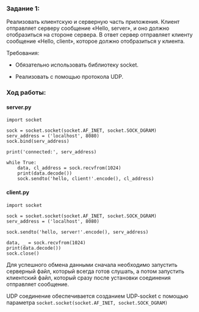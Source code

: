 ### Задание 1:

Реализовать клиентскую и серверную часть приложения. Клиент отправляет серверу сообщение «Hello, server», и оно должно отобразиться на стороне сервера. В ответ сервер отправляет клиенту сообщение «Hello, client», которое должно отобразиться у клиента.

Требования:

- Обязательно использовать библиотеку socket.

- Реализовать с помощью протокола UDP.


### Ход работы:

#### server.py

```
import socket

sock = socket.socket(socket.AF_INET, socket.SOCK_DGRAM)
serv_address = ('localhost', 8080)
sock.bind(serv_address)

print('connected:', serv_address)

while True:
    data, cl_address = sock.recvfrom(1024)
    print(data.decode())
    sock.sendto('hello, client!'.encode(), cl_address)
```


#### client.py

```
import socket

sock = socket.socket(socket.AF_INET, socket.SOCK_DGRAM)
serv_address = ('localhost', 8080)

sock.sendto('hello, server!'.encode(), serv_address)

data, _ = sock.recvfrom(1024)
print(data.decode())
sock.close()
```

Для успешного обмена данными сначала необходимо запустить серверный файл, который всегда готов 
слушать, а потом запустить клиентский файл, который сразу после установки соединения отправляет 
сообщение.

UDP соединение обеспечивается созданием UDP-socket с помощью параметра `socket.socket(socket.AF_INET, socket.SOCK_DGRAM)`
